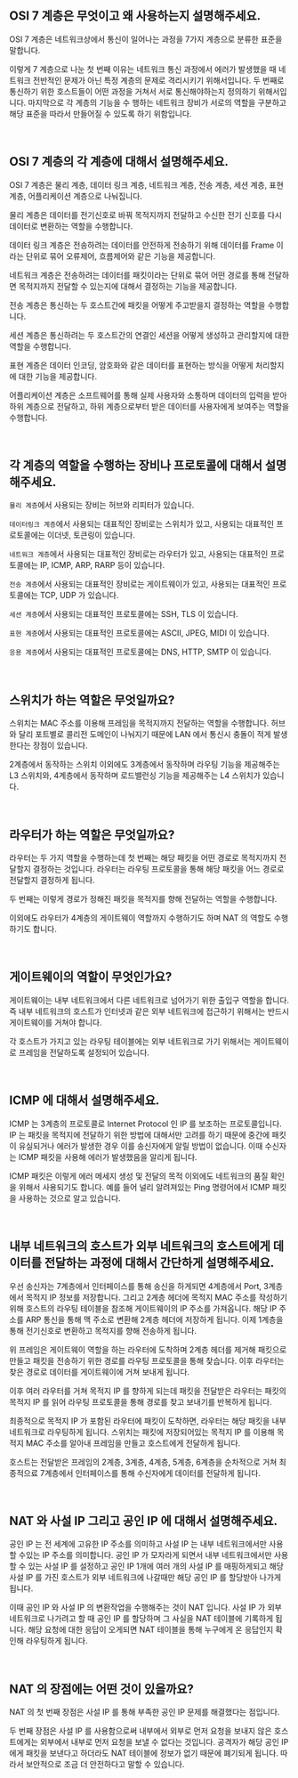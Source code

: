 ## OSI 7 계층은 무엇이고 왜 사용하는지 설명해주세요.

OSI 7 계층은 네트워크상에서 통신이 일어나는 과정을 7가지 계층으로 분류한 표준을 말합니다.

이렇게 7 계층으로 나눈 첫 번째 이유는 네트워크 통신 과정에서 에러가 발생했을 때 네트워크 전반적인 문제가 아닌 특정 계층의 문제로 격리시키기 위해서입니다. 두 번째로 통신하기 위한 호스트들이 어떤 과정을 거쳐서 서로 통신해야하는지 정의하기 위해서입니다. 마지막으로 각 계층의 기능을 수 행하는 네트워크 장비가 서로의 역할을 구분하고 해당 표준을 따라서 만들어질 수 있도록 하기 위함입니다.

<br>

## OSI 7 계층의 각 계층에 대해서 설명해주세요.

OSI 7 계층은 물리 계층, 데이터 링크 계층, 네트워크 계층, 전송 계층, 세션 계층, 표현 계층, 어플리케이션 계층으로 나눠집니다.

물리 계층은 데이터를 전기신호로 바꿔 목적지까지 전달하고 수신한 전기 신호를 다시 데이터로 변환하는 역할을 수행합니다.

데이터 링크 계층은 전송하려는 데이터를 안전하게 전송하기 위해 데이터를 Frame 이라는 단위로 묶어 오류제어, 흐름제어와 같은 기능을 제공합니다.

네트워크 계층은 전송하려는 데이터를 패킷이라는 단위로 묶어 어떤 경로를 통해 전달하면 목적지까지 전달할 수 있는지에 대해서 결정하는 기능을 제공합니다.

전송 계층은 통신하는 두 호스트간에 패킷을 어떻게 주고받을지 결정하는 역할을 수행합니다.

세션 계층은 통신하려는 두 호스트간의 연결인 세션을 어떻게 생성하고 관리할지에 대한 역할을 수행합니다.

표현 계층은 데이터 인코딩, 암호화와 같은 데이터를 표현하는 방식을 어떻게 처리할지에 대한 기능을 제공합니다.

어플리케이션 계층은 소프트웨어를 통해 실제 사용자와 소통하며 데이터의 입력을 받아 하위 계층으로 전달하고, 하위 계층으로부터 받은 데이터를 사용자에게 보여주는 역할을 수행합니다.

<br>

## 각 계층의 역할을 수행하는 장비나 프로토콜에 대해서 설명해주세요.

`물리 계층`에서 사용되는 장비는 허브와 리피터가 있습니다.

`데이터링크 계층`에서 사용되는 대표적인 장비로는 스위치가 있고, 사용되는 대표적인 프로토콜에는 이더넷, 토큰링이 있습니다.

`네트워크 계층`에서 사용되는 대표적인 장비로는 라우터가 있고, 사용되는 대표적인 프로토콜에는 IP, ICMP, ARP, RARP 등이 있습니다.

`전송 계층`에서 사용되는 대표적인 장비로는 게이트웨이가 있고, 사용되는 대표적인 프로토콜에는 TCP, UDP 가 있습니다.

`세션 계층`에서 사용되는 대표적인 프로토콜에는 SSH, TLS 이 있습니다.

`표현 계층`에서 사용되는 대표적인 프로토콜에는 ASCII, JPEG, MIDI 이 있습니다.

`응용 계층`에서 사용되는 대표적인 프로토콜에는 DNS, HTTP, SMTP 이 있습니다.

<br>

## 스위치가 하는 역할은 무엇일까요?

스위치는 MAC 주소를 이용해 프레임을 목적지까지 전달하는 역할을 수행합니다. 허브와 달리 포트별로 콜리전 도메인이 나눠지기 때문에 LAN 에서 통신시 충돌이 적게 발생한다는 장점이 있습니다.

2계층에서 동작하는 스위치 이외에도 3계층에서 동작하며 라우팅 기능을 제공해주는 L3 스위치와, 4계층에서 동작하며 로드밸런싱 기능을 제공해주는 L4 스위치가 있습니다.

<br>

## 라우터가 하는 역할은 무엇일까요?

라우터는 두 가지 역할을 수행하는데 첫 번째는 해당 패킷을 어떤 경로로 목적지까지 전달할지 결정하는 것입니다. 라우터는 라우팅 프로토콜을 통해 해당 패킷을 어느 경로로 전달할지 결정하게 됩니다.

두 번째는 이렇게 경로가 정해진 패킷을 목적지를 향해 전달하는 역할을 수행합니다.

이외에도 라우터가 4계층의 게이트웨이 역할까지 수행하기도 하며 NAT 의 역할도 수행하기도 합니다.

<br>

## 게이트웨이의 역할이 무엇인가요?

게이트웨이는 내부 네트워크에서 다른 네트워크로 넘어가기 위한 출입구 역할을 합니다. 즉 내부 네트워크의 호스트가 인터넷과 같은 외부 네트워크에 접근하기 위해서는 반드시 게이트웨이를 거쳐야 합니다.

각 호스트가 가지고 있는 라우팅 테이블에는 외부 네트워크로 가기 위해서는 게이트웨이로 프레임을 전달하도록 설정되어 있습니다.

<br>

## ICMP 에 대해서 설명해주세요.

ICMP 는 3계층의 프로토콜로 Internet Protocol 인 IP 를 보조하는 프로토콜입니다. IP 는 패킷을 목적지에 전달하기 위한 방법에 대해서만 고려를 하기 때문에 중간에 패킷이 유실되거나 에러가 발생한 경우 이를 송신자에게 알릴 방법이 없습니다. 이때 수신자는 ICMP 패킷을 사용해 에러가 발생했음을 알리게 됩니다.

ICMP 패킷은 이렇게 에러 메세지 생성 및 전달의 목적 이외에도 네트워크의 품질 확인을 위해서 사용되기도 합니다. 예를 들어 널리 알려져있는 Ping 명령어에서 ICMP 패킷을 사용하는 것으로 알고 있습니다.

<br>

## 내부 네트워크의 호스트가 외부 네트워크의 호스트에게 데이터를 전달하는 과정에 대해서 간단하게 설명해주세요.

우선 송신자는 7계층에서 인터페이스를 통해 송신을 하게되면 4계층에서 Port, 3계층에서 목적지 IP 정보를 저장합니다. 그리고 2계층 헤더에 목적지 MAC 주소를 작성하기 위해 호스트의 라우팅 테이블을 참조해 게이트웨이의 IP 주소를 가져옵니다. 해당 IP 주소를 ARP 통신을 통해 맥 주소로 변환해 2계층 헤더에 저장하게 됩니다. 이제 1계층을 통해 전기신호로 변환하고 목적지를 향해 전송하게 됩니다.

위 프레임은 게이트웨이 역할을 하는 라우터에 도착하며 2계층 헤더를 제거해 패킷으로 만들고 패킷을 전송하기 위한 경로를 라우팅 프로토콜을 통해 찾습니다. 이후 라우터는 찾은 경로로 데이터를 게이트웨이에 거쳐 보내게 됩니다.

이후 여러 라우터를 거쳐 목적지 IP 를 향하게 되는데 패킷을 전달받은 라우터는 패킷의 목적지 IP 를 읽어 라우팅 프로토콜을 통해 경로를 찾고 보내기를 반복하게 됩니다.

최종적으로 목적지 IP 가 포함된 라우터에 패킷이 도착하면, 라우터는 해당 패킷을 내부 네트워크로 라우팅하게 됩니다. 스위치는 패킷에 저장되어있는 목적지 IP 를 이용해 목적지 MAC 주소를 알아내 프레임을 만들고 호스트에게 전달하게 됩니다.

호스트는 전달받은 프레임의 2계층, 3계층, 4계층, 5계층, 6계층을 순차적으로 거쳐 최종적으료 7계층에서 인터페이스를 통해 수신자에게 데이터를 전달하게 됩니다.

<br>

## NAT 와 사설 IP 그리고 공인 IP 에 대해서 설명해주세요.

공인 IP 는 전 세계에 고유한 IP 주소를 의미하고 사설 IP 는 내부 네트워크에서만 사용할 수있는 IP 주소를 의미합니다. 공인 IP 가 모자라게 되면서 내부 네트워크에서만 사용할 수 있는 사설 IP 를 설정하고 공인 IP 1개에 여러 개의 사설 IP 를 매핑하게되고 해당 사설 IP 를 가진 호스트가 외부 네트워크에 나갈때만 해당 공인 IP 를 할당받아 나가게 됩니다.

이때 공인 IP 와 사설 IP 의 변환작업을 수행해주는 것이 NAT 입니다. 사설 IP 가 외부 네트워크로 나가려고 할 때 공인 IP 를 할당하며 그 사실을 NAT 테이블에 기록하게 됩니다. 해당 요청에 대한 응답이 오게되면 NAT 테이블을 통해 누구에게 온 응답인지 확인해 라우팅하게 됩니다.

<br>

## NAT 의 장점에는 어떤 것이 있을까요?

NAT 의 첫 번째 장점은 사설 IP 를 통해 부족한 공인 IP 문제를 해결했다는 점입니다.

두 번째 장점은 사설 IP 를 사용함으로써 내부에서 외부로 먼저 요청을 보내지 않은 호스트에게는 외부에서 내부로 먼저 요청을 보낼 수 없다는 것입니다. 공격자가 해당 공인 IP 에게 패킷을 보낸다고 하더라도 NAT 테이블에 정보가 없기 때문에 폐기되게 됩니다. 따라서 보안적으로 조금 더 안전하다고 말할 수 있습니다.